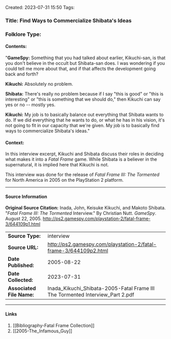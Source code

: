 Created: 2023-07-31 15:50
Tags: 

### Title:  Find Ways to Commercialize Shibata's Ideas
### Folklore Type:  

#### Contents:
"**GameSpy:** Something that you had talked about earlier, Kikuchi-san, is that you don't believe in the occult but Shibata-san does. I was wondering if you could tell me more about that, and if that affects the development going back and forth?

**Kikuchi:** Absolutely no problem.  

**Shibata:** There's really no problem because if I say "this is good" or "this is interesting" or "this is something that we should do," then Kikuchi can say yes or no -- mostly yes.  

**Kikuchi:** My job is to basically balance out everything that Shibata wants to do. If we did everything that he wants to do, or what he has in his vision, it's not going to fit in our capacity that we're given. My job is to basically find ways to commercialize Shibata's ideas."

#### Context:
In this interview excerpt, Kikuchi and Shibata discuss their roles in deciding what makes it into a _Fatal Frame_ game.  While Shibata is a believer in the supernatural, it is implied here that Kikuchi is not.

This interview was done for the release of _Fatal Frame III: The Tormented_ for North America in 2005 on the PlayStation 2 platform.


----
#### Source Information
**Original Source Citation:**
	Inada, John, Keisuke Kikuchi, and Makoto Shibata. "_Fatal Frame III: The Tormented_ Interview." By Christian Nutt. _GameSpy_. August 22, 2005.  http://ps2.gamespy.com/playstation-2/fatal-frame-3/644109p1.html

| | |
| --- | --- |
| **Source Type:** | interview |
| **Source URL:** | http://ps2.gamespy.com/playstation-2/fatal-frame-3/644109p2.html |
| **Date Published:** | 2005-08-22 |
| **Date Collected:** | 2023-07-31 |
| **Associated File Name:** | Inada_Kikuchi_Shibata-2005-Fatal Frame III The Tormented Interview_Part 2.pdf |

---
#### Links
1. [[Bibliography-Fatal Frame Collection]]
2. [[2005-The_Infamous_Guy]]
